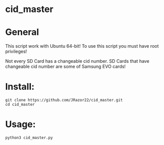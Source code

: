 # cid_master

# General 
This script work with Ubuntu 64-bit! To use this script you must have root privileges!

Not every SD Card has a changeable cid number. SD Cards that have changeable cid number are some of Samsung EVO cards!
# Install:
```
git clone https://github.com/JRazor22/cid_master.git
cd cid_master
```
# Usage:
```
python3 cid_master.py
```



